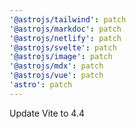 ```yaml
---
'@astrojs/tailwind': patch
'@astrojs/markdoc': patch
'@astrojs/netlify': patch
'@astrojs/svelte': patch
'@astrojs/image': patch
'@astrojs/mdx': patch
'@astrojs/vue': patch
'astro': patch
---
```


Update Vite to 4.4
